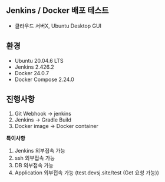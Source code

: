 
## Jenkins / Docker 배포 테스트
 - 클라우드 서버X, Ubuntu Desktop GUI

## 환경
 - Ubuntu 20.04.6 LTS
 - Jenkins 2.426.2
 - Docker 24.0.7
 - Docker Compose 2.24.0

## 진행사항
1. Git Webhook -> jenkins
2. Jenkins -> Gradle Build
3. Docker image -> Docker container

**특이사항**
1. Jenkins 외부접속 가능
2. ssh 외부접속 가능
3. DB 외부접속 가능
4. Application 외부접속 가능 (test.devsj.site/test (Get 요청 가능)) 